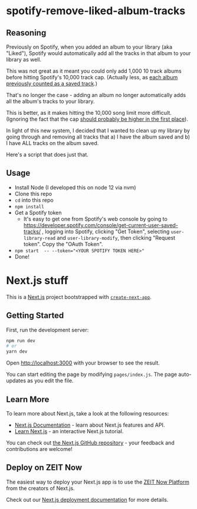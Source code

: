 # spotify-remove-liked-album-tracks

## Reasoning

Previously on Spotify, when you added an album to your library (aka "Liked"), Spotify would automatically add all the tracks in that album to your library as well.

This was not great as it meant you could only add 1,000 10 track albums before hitting Spotify's 10,000 track cap. (Actually less, as [each album previously counted as a saved track](https://community.spotify.com/t5/Subscriptions/Album-limit-reached-WT-actual-F/m-p/4674140/highlight/true#M112422).)

That's no longer the case - adding an album no longer automatically adds all the album's tracks to your library.

This is better, as it makes hitting the 10,000 song limit more difficult. (Ignoring the fact that the cap [should probably be higher in the first place](https://community.spotify.com/t5/Live-Ideas/All-Platforms-Your-Library-Increase-maximum-Songs-allowed-in/idi-p/733759)).

In light of this new system, I decided that I wanted to clean up my library by going through and removing all tracks that a) I have the album saved and b) I have ALL tracks on the album saved.

Here's a script that does just that.

## Usage

- Install Node (I developed this on node 12 via nvm)
- Clone this repo
- `cd` into this repo
- `npm install`
- Get a Spotify token
  - It's easy to get one from Spotify's web console by going to https://developer.spotify.com/console/get-current-user-saved-tracks/ , logging into Spotify, clicking "Get Token", selecting `user-library-read` and `user-library-modify`, then clicking "Request token". Copy the "OAuth Token".
- `npm start  -- --token="<YOUR SPOTIFY TOKEN HERE>"`
- Done!


# Next.js stuff

This is a [Next.js](https://nextjs.org/) project bootstrapped with [`create-next-app`](https://github.com/zeit/next.js/tree/canary/packages/create-next-app).

## Getting Started

First, run the development server:

```bash
npm run dev
# or
yarn dev
```

Open [http://localhost:3000](http://localhost:3000) with your browser to see the result.

You can start editing the page by modifying `pages/index.js`. The page auto-updates as you edit the file.

## Learn More

To learn more about Next.js, take a look at the following resources:

- [Next.js Documentation](https://nextjs.org/docs) - learn about Next.js features and API.
- [Learn Next.js](https://nextjs.org/learn) - an interactive Next.js tutorial.

You can check out [the Next.js GitHub repository](https://github.com/zeit/next.js/) - your feedback and contributions are welcome!

## Deploy on ZEIT Now

The easiest way to deploy your Next.js app is to use the [ZEIT Now Platform](https://zeit.co/import?utm_medium=default-template&filter=next.js&utm_source=create-next-app&utm_campaign=create-next-app-readme) from the creators of Next.js.

Check out our [Next.js deployment documentation](https://nextjs.org/docs/deployment) for more details.
